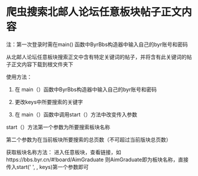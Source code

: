
# 爬虫搜索北邮人论坛任意板块帖子正文内容
注：第一次登录时需在main() 函数中ByrBbs构造器中输入自己的byr账号和密码

从北邮人论坛任意板块搜索正文中含有特定关键词的帖子，并将含有此关键词的帖子正文内容下载到根文件夹下

使用方法：
1. 在 main（）函数中ByrBbs构造器中输入自己的byr账号和密码

2. 更改keys中所要搜索的关键字

3. 在 main（）函数中调用start（）方法中改变传入参数

start（）方法第一个参数为所要搜索板块名称

第二个参数为在当前板块所要搜索的总页数（不可超过当前版块总页数）


获取板块名称方法：
进入任意板块，查看链接，如https://bbs.byr.cn/#!board/AimGraduate
则AimGraduate即为板块名称，直接传入start(' ',  , keys)第一个参数即可



